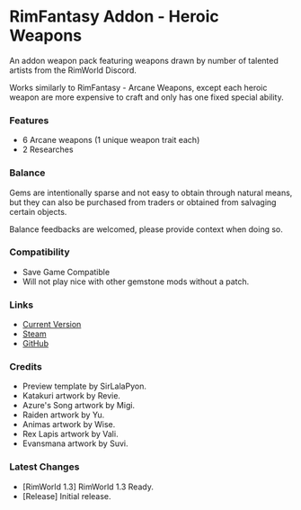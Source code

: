 # RimFantasy Addon - Heroic Weapons

An addon weapon pack featuring weapons drawn by number of talented artists from the RimWorld Discord.

Works similarly to RimFantasy - Arcane Weapons, except each heroic weapon are more expensive to craft and only has one fixed special ability.

### Features

- 6 Arcane weapons (1 unique weapon trait each)
- 2 Researches

### Balance

Gems are intentionally sparse and not easy to obtain through natural means, but they can also be purchased from traders or obtained from salvaging certain objects.

Balance feedbacks are welcomed, please provide context when doing so.

### Compatibility

- Save Game Compatible
- Will not play nice with other gemstone mods without a patch.

### Links

- [Current Version](https://github.com/Sierra0001/RimFantasy-Addon---Heroic-Weapons/releases/tag/v1.0)
- [Steam](https://steamcommunity.com/sharedfiles/filedetails/?id=2655568216)
- [GitHub](https://github.com/Sierra0001/RimFantasy-Addon---Heroic-Weapons)

### Credits

- Preview template by SirLalaPyon.
- Katakuri artwork by Revie.
- Azure's Song artwork by Migi.
- Raiden artwork by Yu.
- Animas artwork by Wise.
- Rex Lapis artwork by Vali.
- Evansmana artwork by Suvi.

### Latest Changes

- [RimWorld 1.3] RimWorld 1.3 Ready.
- [Release] Initial release.